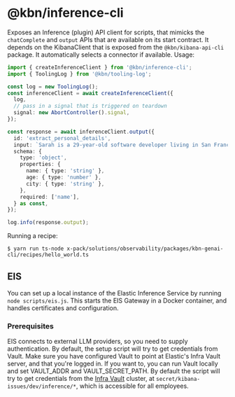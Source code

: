 # @kbn/inference-cli

Exposes an Inference (plugin) API client for scripts, that mimicks the `chatComplete`
and `output` APIs that are available on its start contract. It depends on the KibanaClient
that is exposed from the `@kbn/kibana-api-cli` package. It automatically selects a
connector if available. Usage:

```ts
import { createInferenceClient } from '@kbn/inference-cli';
import { ToolingLog } from '@kbn/tooling-log';

const log = new ToolingLog();
const inferenceClient = await createInferenceClient({
  log,
  // pass in a signal that is triggered on teardown
  signal: new AbortController().signal,
});

const response = await inferenceClient.output({
  id: 'extract_personal_details',
  input: `Sarah is a 29-year-old software developer living in San Francisco.`,
  schema: {
    type: 'object',
    properties: {
      name: { type: 'string' },
      age: { type: 'number' },
      city: { type: 'string' },
    },
    required: ['name'],
  } as const,
});

log.info(response.output);
```

Running a recipe:

```
$ yarn run ts-node x-pack/solutions/observability/packages/kbn-genai-cli/recipes/hello_world.ts
```

## EIS

You can set up a local instance of the Elastic Inference Service by running `node scripts/eis.js`.
This starts the EIS Gateway in a Docker container, and handles certificates and configuration.

### Prerequisites

EIS connects to external LLM providers, so you need to supply authentication. By default, the setup script will try to get credentials from Vault. Make sure you have configured Vault to point at Elastic's Infra Vault server, and that you're logged in. If you want to, you can run Vault locally and set VAULT_ADDR and VAULT_SECRET_PATH. By default the script will try to get credentials from the [Infra Vault](https://docs.elastic.dev/vault/infra-vault/home) cluster, at `secret/kibana-issues/dev/inference/*`, which is accessible for all employees.
